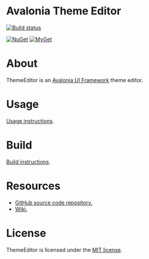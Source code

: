 # Avalonia Theme Editor

[![Build status](https://dev.azure.com/wieslawsoltes/ThemeEditor/_apis/build/status/ThemeEditor)](https://dev.azure.com/wieslawsoltes/ThemeEditor/_build/latest?definitionId=20)

[![NuGet](https://img.shields.io/nuget/v/ThemeEditor.ViewModels.svg)](https://www.nuget.org/packages/ThemeEditor.ViewModels) [![MyGet](https://img.shields.io/myget/themeeditor-nightly/vpre/ThemeEditor.ViewModels.svg?label=myget)](https://www.myget.org/gallery/themeeditor-nightly) 

# About

ThemeEditor is an [Avalonia UI Framework](http://avaloniaui.net/) theme editor.

# Usage

[Usage instructions](https://github.com/wieslawsoltes/ThemeEditor/wiki/Usage).

# Build

[Build instructions](https://github.com/wieslawsoltes/ThemeEditor/wiki/Build).

# Resources

* [GitHub source code repository.](https://github.com/wieslawsoltes/ThemeEditor)
* [Wiki.](https://github.com/wieslawsoltes/ThemeEditor/wiki)

# License

ThemeEditor is licensed under the [MIT license](LICENSE.TXT).
